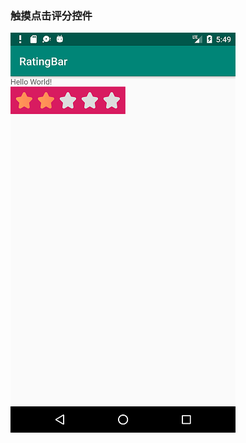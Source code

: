 ### 触摸点击评分控件    
<img src="https://github.com/Jasonono/RatingBarView/blob/master/app/Screenshot_1554875386.png" width="360" />